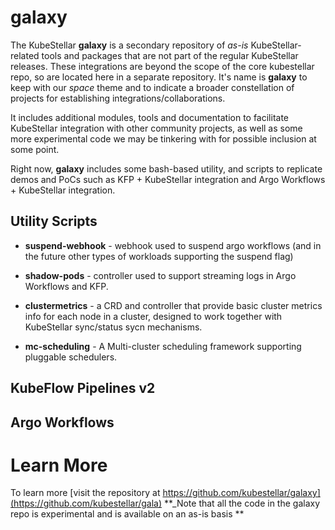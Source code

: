 # galaxy

The KubeStellar **galaxy** is a secondary repository of _as-is_ KubeStellar-related tools and packages that are not part of the regular KubeStellar releases.
These integrations are beyond the scope of the core kubestellar repo, so are located here in a separate repository.
It's name is **galaxy** to keep with our _space_ theme and to indicate a broader constellation of projects for establishing integrations/collaborations.

It includes additional modules, tools and documentation to facilitate KubeStellar integration with other community projects, as well as some more experimental code we may be tinkering with for possible inclusion at some point.


Right now, **galaxy** includes some bash-based utility, and scripts to replicate demos and PoCs such as KFP + KubeStellar integration
and Argo Workflows + KubeStellar integration.

## Utility Scripts

- **suspend-webhook** - webhook used to suspend argo workflows (and in the future other types of workloads supporting the suspend flag)

- **shadow-pods** - controller used to support streaming logs in Argo Workflows and KFP.

- **clustermetrics** - a CRD and controller that provide basic cluster metrics info for each node in a cluster, designed to work together with KubeStellar sync/status sycn mechanisms.

- **mc-scheduling** - A Multi-cluster scheduling framework supporting pluggable schedulers.


## KubeFlow Pipelines v2


## Argo Workflows 

# Learn More

To learn more [visit the repository at https://github.com/kubestellar/galaxy](https://github.com/kubestellar/gala)
**_Note that all the code in the galaxy repo is experimental and is available on an as-is basis **
